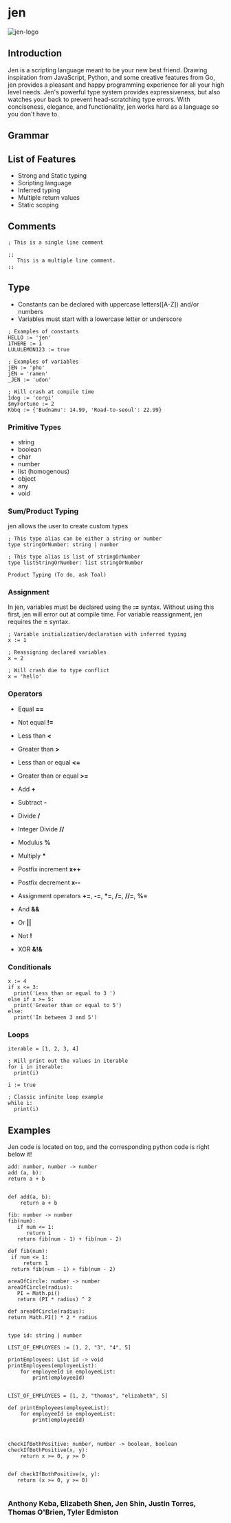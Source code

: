 # jen

![jen-logo](images/logo.png)

## Introduction
Jen is a scripting language meant to be your new best friend. Drawing inspiration from JavaScript, Python, and some creative features from Go, jen provides a pleasant and happy programming experience for all your high level needs. Jen's powerful type system provides expressiveness, but also watches your back to prevent head-scratching type errors. With conciseness, elegance, and functionality, jen works hard as a language so you don't have to.

## Grammar

## List of Features

- Strong and Static typing
- Scripting language
- Inferred typing
- Multiple return values
- Static scoping

## Comments
```
; This is a single line comment

;;
   This is a multiple line comment.
;;
```

## Type
- Constants can be declared with uppercase letters([A-Z]) and/or numbers
- Variables must start with a lowercase letter or underscore


```
; Examples of constants
HELLO := 'jen'
1THERE := 1
LULULEMON123 := true

; Examples of variables
jEN := 'pho'
jEN = 'ramen'
_JEN := 'udon'

; Will crash at compile time
1dog := 'corgi'
$myFortune := 2
Kbbq := {'Budnamu': 14.99, 'Road-to-seoul': 22.99}
```


### Primitive Types
- string
- boolean
- char
- number
- list (homogenous)
- object
- any
- void

### Sum/Product Typing
jen allows the user to create custom types

```
; This type alias can be either a string or number
type stringOrNumber: string | number

; This type alias is list of stringOrNumber
type listStringOrNumber: list stringOrNumber

Product Typing (To do, ask Toal)
```


### Assignment
In jen, variables must be declared using the **:=** syntax. Without using this first, jen will error out at compile time. For variable reassignment, jen requires the **=** syntax.

```
; Variable initialization/declaration with inferred typing
x := 1

; Reassigning declared variables
x = 2

; Will crash due to type conflict
x = 'hello'
```

### Operators
- Equal **==**
- Not equal **!=**
- Less than **<**
- Greater than **>**
- Less than or equal **<=**
- Greater than or equal **>=**

- Add **+**
- Subtract **-**
- Divide **/**
- Integer Divide **//**
- Modulus **%**
- Multiply **&ast;**

- Postfix increment **x++**
- Postfix decrement **x--**
- Assignment operators **+=**, **-=**, **&ast;=**, **/=**, **//=**, **%=**

- And **&&**
- Or **||**
- Not **!**
- XOR **&!&**


### Conditionals

```
x := 4
if x <= 3:
  print('Less than or equal to 3 ')
else if x >= 5:
  print('Greater than or equal to 5')
else:
  print('In between 3 and 5')
```

### Loops

```
iterable = [1, 2, 3, 4]

; Will print out the values in iterable
for i in iterable:
  print(i)

i := true

; Classic infinite loop example
while i:
  print(i)

```

## Examples
Jen code is located on top, and the corresponding python code is right below it!

```
add: number, number -> number
add (a, b):
return a + b


def add(a, b): 
    return a + b

```

```	
fib: number -> number
fib(num):
   if num <= 1:
      return 1
   return fib(num - 1) + fib(num - 2)

def fib(num):
 if num <= 1:
     return 1
 return fib(num - 1) + fib(num - 2)

```

```	
areaOfCircle: number -> number
areaOfCircle(radius):
   PI = Math.pi()
   return (PI * radius) ^ 2

def areaOfCircle(radius):
return Math.PI() * 2 * radius

```

```

type id: string | number

LIST_OF_EMPLOYEES := [1, 2, "3", "4", 5]

printEmployees: List id -> void
printEmployees(employeeList):
    for employeeId in employeeList:
        print(employeeId)
        
  
LIST_OF_EMPLOYEES = [1, 2, "thomas", "elizabeth", 5]

def printEmployees(employeeList):
    for employeeId in employeeList:
        print(employeeId)

 
```

```
checkIfBothPositive: number, number -> boolean, boolean
checkIfBothPositive(x, y):
    return x >= 0, y >= 0
 
 
def checkIfBothPositive(x, y):
   return (x >= 0, y >= 0)
 
```






### Anthony Keba, Elizabeth Shen, Jen Shin, Justin Torres, Thomas O'Brien, Tyler Edmiston
